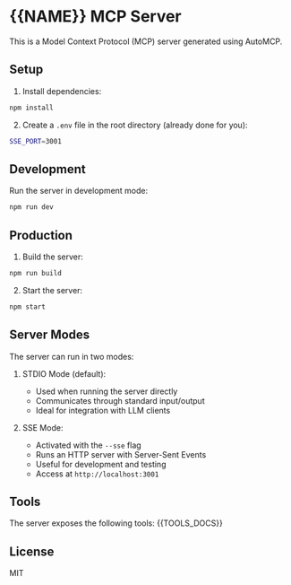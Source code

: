 # {{NAME}} MCP Server

This is a Model Context Protocol (MCP) server generated using AutoMCP.

## Setup

1. Install dependencies:
```bash
npm install
```

2. Create a `.env` file in the root directory (already done for you):
```bash
SSE_PORT=3001
```

## Development

Run the server in development mode:
```bash
npm run dev
```

## Production

1. Build the server:
```bash
npm run build
```

2. Start the server:
```bash
npm start
```

## Server Modes

The server can run in two modes:

1. STDIO Mode (default):
   - Used when running the server directly
   - Communicates through standard input/output
   - Ideal for integration with LLM clients

2. SSE Mode:
   - Activated with the `--sse` flag
   - Runs an HTTP server with Server-Sent Events
   - Useful for development and testing
   - Access at `http://localhost:3001`

## Tools

The server exposes the following tools:
{{TOOLS_DOCS}}

## License

MIT
